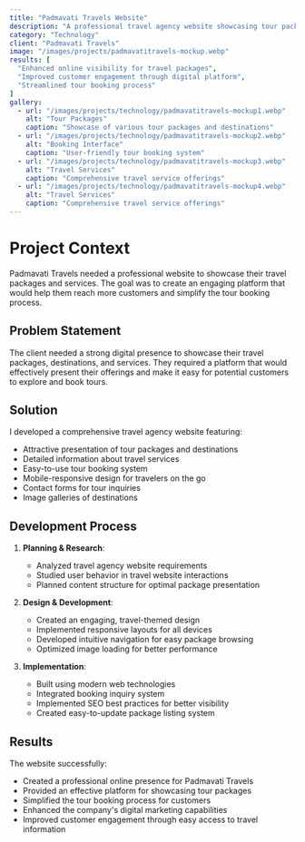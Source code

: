 ```yaml
---
title: "Padmavati Travels Website"
description: "A professional travel agency website showcasing tour packages and travel services"
category: "Technology"
client: "Padmavati Travels"
image: "/images/projects/padmavatitravels-mockup.webp"
results: [
  "Enhanced online visibility for travel packages",
  "Improved customer engagement through digital platform",
  "Streamlined tour booking process"
]
gallery:
  - url: "/images/projects/technology/padmavatitravels-mockup1.webp"
    alt: "Tour Packages"
    caption: "Showcase of various tour packages and destinations"
  - url: "/images/projects/technology/padmavatitravels-mockup2.webp"
    alt: "Booking Interface"
    caption: "User-friendly tour booking system"
  - url: "/images/projects/technology/padmavatitravels-mockup3.webp"
    alt: "Travel Services"
    caption: "Comprehensive travel service offerings"
  - url: "/images/projects/technology/padmavatitravels-mockup4.webp"
    alt: "Travel Services"
    caption: "Comprehensive travel service offerings"
---
```


# Project Context

Padmavati Travels needed a professional website to showcase their travel packages and services. The goal was to create an engaging platform that would help them reach more customers and simplify the tour booking process.

## Problem Statement

The client needed a strong digital presence to showcase their travel packages, destinations, and services. They required a platform that would effectively present their offerings and make it easy for potential customers to explore and book tours.

## Solution

I developed a comprehensive travel agency website featuring:

- Attractive presentation of tour packages and destinations
- Detailed information about travel services
- Easy-to-use tour booking system
- Mobile-responsive design for travelers on the go
- Contact forms for tour inquiries
- Image galleries of destinations

## Development Process

1. **Planning & Research**:
   - Analyzed travel agency website requirements
   - Studied user behavior in travel website interactions
   - Planned content structure for optimal package presentation

2. **Design & Development**:
   - Created an engaging, travel-themed design
   - Implemented responsive layouts for all devices
   - Developed intuitive navigation for easy package browsing
   - Optimized image loading for better performance

3. **Implementation**:
   - Built using modern web technologies
   - Integrated booking inquiry system
   - Implemented SEO best practices for better visibility
   - Created easy-to-update package listing system

## Results

The website successfully:
- Created a professional online presence for Padmavati Travels
- Provided an effective platform for showcasing tour packages
- Simplified the tour booking process for customers
- Enhanced the company's digital marketing capabilities
- Improved customer engagement through easy access to travel information
